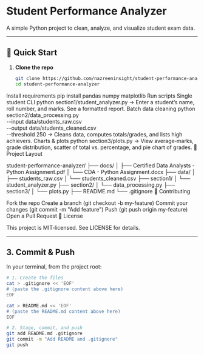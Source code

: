 # Student Performance Analyzer

A simple Python project to clean, analyze, and visualize student exam data.

---

## 🚀 Quick Start

1. **Clone the repo**  
   ```bash
   git clone https://github.com/nazreeninsight/student-performance-analyzer.git
   cd student-performance-analyzer
Install requirements
pip install pandas numpy matplotlib
Run scripts
Single student CLI
python section1/student_analyzer.py
→ Enter a student’s name, roll number, and marks. See a formatted report.
Batch data cleaning
python section2/data_processing.py \
  --input data/students_raw.csv \
  --output data/students_cleaned.csv \
  --threshold 250
→ Cleans data, computes totals/grades, and lists high achievers.
Charts & plots
python section3/plots.py
→ View average‑marks, grade distribution, scatter of total vs. percentage, and pie chart of grades.
📁 Project Layout

student-performance-analyzer/
├── docs/
│   ├── Certified Data Analysts - Python Assignment.pdf
│   └── CDA - Python Assignment.docx
├── data/
│   ├── students_raw.csv
│   └── students_cleaned.csv
├── section1/
│   └── student_analyzer.py
├── section2/
│   └── data_processing.py
├── section3/
│   └── plots.py
├── README.md
└── .gitignore
🤝 Contributing

Fork the repo
Create a branch (git checkout -b my-feature)
Commit your changes (git commit -m "Add feature")
Push (git push origin my-feature)
Open a Pull Request
📄 License

This project is MIT‑licensed. See LICENSE for details.


---

## 3. Commit & Push

In your terminal, from the project root:

```bash
# 1. Create the files
cat > .gitignore << 'EOF'
# (paste the .gitignore content above here)
EOF

cat > README.md << 'EOF'
# (paste the README.md content above here)
EOF

# 2. Stage, commit, and push
git add README.md .gitignore
git commit -m "Add README and .gitignore"
git push
